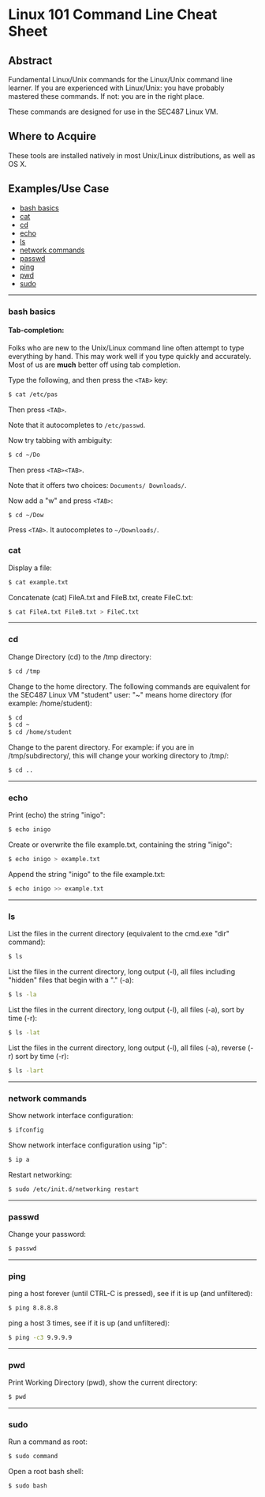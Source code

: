 Linux 101 Command Line Cheat Sheet
========
Abstract
---------
Fundamental Linux/Unix commands for the Linux/Unix command line learner. If you are experienced with Linux/Unix: you have probably mastered these commands. If not: you are in the right place.

These commands are designed for use in the SEC487 Linux VM.

Where to Acquire
---------
These tools are installed natively in most Unix/Linux distributions, as well as OS X.

Examples/Use Case
---------
* [bash basics](#bash-basics)
* [cat](#cat)
* [cd](#cd)
* [echo](#echo)
* [ls](#ls)
* [network commands](#network-commands)
* [passwd](#passwd)
* [ping](#ping)
* [pwd](#pwd)
* [sudo](#sudo)

---------
### bash basics
#### Tab-completion:
Folks who are new to the Unix/Linux command line often attempt to type everything by hand. This may work well if you type quickly and accurately. Most of us are **much** better off using tab completion.

Type the following, and then press the `<TAB>` key:
```bash
$ cat /etc/pas
```
Then press `<TAB>`.

Note that it autocompletes to `/etc/passwd`.

Now try tabbing with ambiguity:
```bash
$ cd ~/Do
```
Then press `<TAB><TAB>`.

Note that it offers two choices: `Documents/ Downloads/`.

Now add a "w" and press `<TAB>`:
```bash
$ cd ~/Dow
```
Press `<TAB>`. It autocompletes to `~/Downloads/`.

### cat
Display a file:
```bash
$ cat example.txt
```
Concatenate (cat) FileA.txt and FileB.txt, create FileC.txt:
```bash
$ cat FileA.txt FileB.txt > FileC.txt
```
---------
### cd
Change Directory (cd) to the /tmp directory:
```bash
$ cd /tmp
```
Change to the home directory. The following commands are equivalent for the SEC487 Linux VM "student" user: "~" means home directory (for example: /home/student):
```bash
$ cd
$ cd ~
$ cd /home/student
```
Change to the parent directory. For example: if you are in /tmp/subdirectory/, this will change your working directory to /tmp/:
```bash
$ cd ..
```
---------
### echo
Print (echo) the string "inigo":
```bash
$ echo inigo
```
Create or overwrite the file example.txt, containing the string "inigo":
```bash
$ echo inigo > example.txt
```
Append the string "inigo" to the file example.txt:
```bash
$ echo inigo >> example.txt
```

---------
### ls
List the files in the current directory (equivalent to the cmd.exe "dir" command):
```bash
$ ls
```
List the files in the current directory, long output (-l), all files including "hidden" files that begin with a "." (-a):
```bash
$ ls -la
```
List the files in the current directory, long output (-l), all files (-a), sort by time (-r):
```bash
$ ls -lat
```
List the files in the current directory, long output (-l), all files (-a), reverse (-r) sort by time (-r):
```bash
$ ls -lart
```
---------
### network commands
Show network interface configuration:
```bash
$ ifconfig
```
Show network interface configuration using "ip":
```bash
$ ip a
```
Restart networking:
```bash
$ sudo /etc/init.d/networking restart
```
---------
### passwd
Change your password:
```bash
$ passwd
```
---------
### ping
ping a host forever (until CTRL-C is pressed), see if it is up (and unfiltered):
```bash
$ ping 8.8.8.8
```
ping a host 3 times, see if it is up (and unfiltered):
```bash
$ ping -c3 9.9.9.9
```
---------
### pwd
Print Working Directory (pwd), show the current directory:
```bash
$ pwd
```
---------
### sudo
Run a command as root:
```bash
$ sudo command
```
Open a root bash shell:
```bash
$ sudo bash
```
